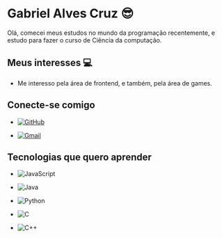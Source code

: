 # Gabriel Alves Cruz 😎
Olá, comecei meus estudos no mundo da programação recentemente, e estudo para fazer o curso de Ciência da computação.


## Meus interesses 💻
- Me interesso pela área de frontend, e também, pela área de games.

## Conecte-se comigo
- [![GitHub](https://img.shields.io/badge/GitHub-100000?style=for-the-badge&logo=github&logoColor=white)](https://github.com/gabriellvz)

- [![Gmail](https://img.shields.io/badge/Gmail-333333?style=for-the-badge&logo=gmail&logoColor=red)](mailto:gabrielalvescruz0@gmail.com)

## Tecnologias que quero aprender

- ![JavaScript](https://img.shields.io/badge/JavaScript-F7DF1E?style=for-the-badge&logo=javascript&logoColor=black)

- ![Java](https://img.shields.io/badge/java-%23ED8B00.svg?style=for-the-badge&logo=openjdk&logoColor=white)

- ![Python](https://img.shields.io/badge/python-3670A0?style=for-the-badge&logo=python&logoColor=ffdd54)
- ![C](https://img.shields.io/badge/C-00599C?style=for-the-badge&logo=c&logoColor=white)
- ![C++](https://img.shields.io/badge/C%2B%2B-00599C?style=for-the-badge&logo=c%2B%2B&logoColor=white)



